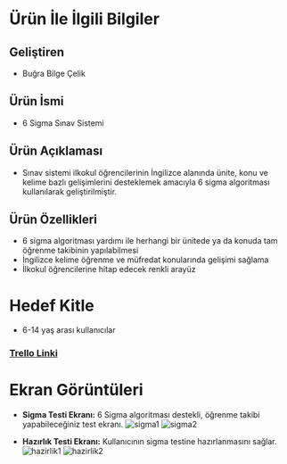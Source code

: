 # Ürün İle İlgili Bilgiler
## Geliştiren
- Buğra Bilge Çelik
## Ürün İsmi
- 6 Sigma Sınav Sistemi
## Ürün Açıklaması
- Sınav sistemi ilkokul öğrencilerinin İngilizce alanında ünite, konu ve kelime bazlı gelişimlerini desteklemek amacıyla 6 sigma algoritması kullanılarak geliştirilmiştir.
## Ürün Özellikleri
- 6 sigma algoritması yardımı ile herhangi bir ünitede ya da konuda tam öğrenme takibinin yapılabilmesi
- İngilizce kelime öğrenme ve müfredat konularında gelişimi sağlama
- İlkokul öğrencilerine hitap edecek renkli arayüz
# Hedef Kitle
- 6-14 yaş arası kullanıcılar

### [Trello Linki](https://trello.com/b/cMs9SCQX/6-sigma-prensibi-i%CC%87%C3%A7eren-s%C4%B1nav-sistemi)

# Ekran Görüntüleri
- **Sigma Testi Ekranı:** 6 Sigma algoritması destekli, öğrenme takibi yapabileceğiniz test ekranı.
![sigma1](https://user-images.githubusercontent.com/79867464/168445406-8a12f583-629d-4cec-8dd5-7b48bacd9f71.PNG)
![sigma2](https://user-images.githubusercontent.com/79867464/168445423-2e8c04fd-3960-42f7-a376-97ef48b2e5fc.PNG)

- **Hazırlık Testi Ekranı:** Kullanıcının sigma testine hazırlanmasını sağlar.
![hazirlik1](https://user-images.githubusercontent.com/79867464/168445462-8b4f0b17-ab7f-48a8-97c2-c039817c467d.PNG)
![hazirlik2](https://user-images.githubusercontent.com/79867464/168445467-db51cfd3-ef56-4beb-9914-007d17e28876.PNG)
